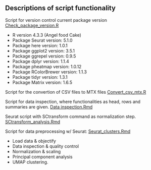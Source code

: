 ## Descriptions of script functionality

Script for version control current package version [Check_package_version.R](https://github.com/ProjecticumDlerpDs/Splicing_mouse/blob/main/scripts/Check_package_versions.R)

- R version 4.3.3 (Angel food Cake)
- Package Seurat version: 5.1.0	  
- Package here version: 1.0.1	  
- Package ggplot2 version: 3.5.1 	 
- Package ggrepel version: 0.9.5 	 
- Package dplyr version: 1.1.4 	 
- Package pheatmap version: 1.0.12	 
- Package RColorBrewer version: 1.1.3  
- Package tidyr version: 1.3.1 
- Package Matrix version: 1.6.5 



Script for the convertion of CSV files to MTX files
[Convert_csv_mtx.R](https://github.com/ProjecticumDlerpDs/Splicing_mouse/blob/main/scripts/convert_csv_mtx.R)

Script for data inspection, where functionalities as head, rows and summaries are given.
[Data inspection.Rmd](https://github.com/ProjecticumDlerpDs/Splicing_mouse/blob/main/scripts/Data_inspection.Rmd)

Seurat script with SCtransform command as normalization step.
[SCtransform_analysis.Rmd](https://github.com/ProjecticumDlerpDs/Splicing_mouse/blob/main/scripts/Sctransform_analysis.Rmd)

Script for data preprocessing w/ Seurat: 
[Seurat_clusters.Rmd](https://github.com/ProjecticumDlerpDs/Splicing_mouse/blob/main/scripts/Seurat_clusters.Rmd)

- Load data & objectify
- Data inspection & quality control
- Normalization & scaling
- Principal component analysis 
- UMAP clustering.
